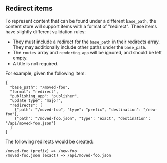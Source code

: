 ## Redirect items

To represent content that can be found under a different `base_path`, the content store will support
items with a format of "redirect".  These items have slightly different validation rules:

* They must include a redirect for the `base_path` in their redirects array.
  They may additionally include other paths under the `base_path`.
* The `routes` array and `rendering_app` will be ignored, and should be left empty.
* A title is not required.

For example, given the following item:

    {
      "base_path": "/moved-foo",
      "format": "redirect",
      "publishing_app": "publisher",
      "update_type": "major",
      "redirects": [
        {"path": "/moved-foo", "type": "prefix", "destination": "/new-foo"},
        {"path": "/moved-foo.json", "type": "exact", "destination": "/api/moved-foo.json"}
      ]
    }

The following redirects would be created:

    /moved-foo (prefix) => /new-foo
    /moved-foo.json (exact) => /api/moved-foo.json
